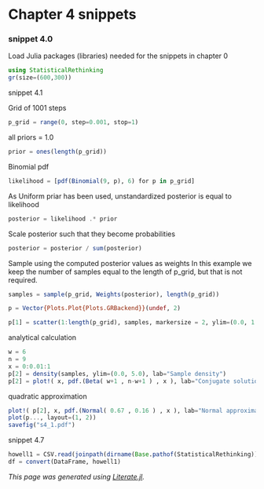 # Chapter 4 snippets

### snippet 4.0

Load Julia packages (libraries) needed  for the snippets in chapter 0

```julia
using StatisticalRethinking
gr(size=(600,300))
```

snippet 4.1

Grid of 1001 steps

```julia
p_grid = range(0, step=0.001, stop=1)
```

all priors = 1.0

```julia
prior = ones(length(p_grid))
```

Binomial pdf

```julia
likelihood = [pdf(Binomial(9, p), 6) for p in p_grid]
```

As Uniform priar has been used, unstandardized posterior is equal to likelihood

```julia
posterior = likelihood .* prior
```

Scale posterior such that they become probabilities

```julia
posterior = posterior / sum(posterior)
```

Sample using the computed posterior values as weights
In this example we keep the number of samples equal to the length of p_grid,
but that is not required.

```julia
samples = sample(p_grid, Weights(posterior), length(p_grid))

p = Vector{Plots.Plot{Plots.GRBackend}}(undef, 2)

p[1] = scatter(1:length(p_grid), samples, markersize = 2, ylim=(0.0, 1.3), lab="Draws")
```

analytical calculation

```julia
w = 6
n = 9
x = 0:0.01:1
p[2] = density(samples, ylim=(0.0, 5.0), lab="Sample density")
p[2] = plot!( x, pdf.(Beta( w+1 , n-w+1 ) , x ), lab="Conjugate solution")
```

quadratic approximation

```julia
plot!( p[2], x, pdf.(Normal( 0.67 , 0.16 ) , x ), lab="Normal approximation")
plot(p..., layout=(1, 2))
savefig("s4_1.pdf")
```

snippet 4.7

```julia
howell1 = CSV.read(joinpath(dirname(Base.pathof(StatisticalRethinking)), "..", "data", "Howell1.csv"), delim=';')
df = convert(DataFrame, howell1)
```

*This page was generated using [Literate.jl](https://github.com/fredrikekre/Literate.jl).*

